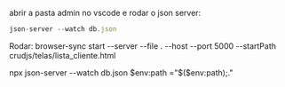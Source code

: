 abrir a pasta admin no vscode e 
rodar o json server: 
```js
json-server --watch db.json
```

Rodar: browser-sync start --server --file . --host --port 5000 --startPath crudjs/telas/lista_cliente.html

npx json-server --watch db.json
$env:path ="$($env:path);."
